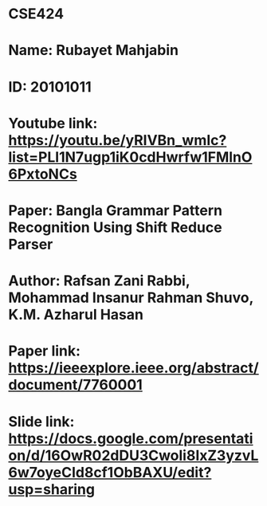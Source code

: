 # CSE424
# Name: Rubayet Mahjabin
# ID: 20101011
# Youtube link: https://youtu.be/yRIVBn_wmIc?list=PLl1N7ugp1iK0cdHwrfw1FMlnO6PxtoNCs
# Paper: Bangla Grammar Pattern Recognition Using Shift Reduce Parser
# Author: Rafsan Zani Rabbi, Mohammad Insanur Rahman Shuvo, K.M. Azharul Hasan
# Paper link: https://ieeexplore.ieee.org/abstract/document/7760001
# Slide link: https://docs.google.com/presentation/d/16OwR02dDU3Cwoli8IxZ3yzvL6w7oyeCId8cf1ObBAXU/edit?usp=sharing

